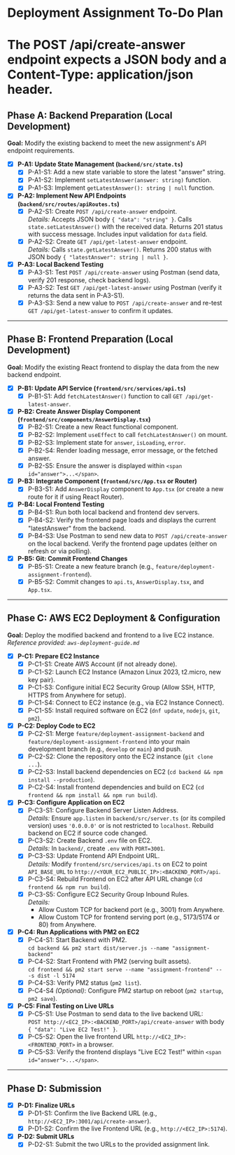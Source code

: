 # Deployment Assignment To-Do Plan
# The POST /api/create-answer endpoint expects a JSON body and a Content-Type: application/json header. 

## Phase A: Backend Preparation (Local Development)
**Goal:** Modify the existing backend to meet the new assignment's API endpoint requirements.

- [x] **P-A1: Update State Management (`backend/src/state.ts`)**
  - [x] P-A1-S1: Add a new state variable to store the latest "answer" string.
  - [x] P-A1-S2: Implement `setLatestAnswer(answer: string)` function.
  - [x] P-A1-S3: Implement `getLatestAnswer(): string | null` function.

- [x] **P-A2: Implement New API Endpoints (`backend/src/routes/apiRoutes.ts`)**
  - [x] P-A2-S1: Create `POST /api/create-answer` endpoint.  
    *Details:* Accepts JSON body `{ "data": "string" }`. Calls `state.setLatestAnswer()` with the received data. Returns 201 status with success message. Includes input validation for `data` field.
  - [x] P-A2-S2: Create `GET /api/get-latest-answer` endpoint.  
    *Details:* Calls `state.getLatestAnswer()`. Returns 200 status with JSON body `{ "latestAnswer": string | null }`.

- [x] **P-A3: Local Backend Testing**
  - [x] P-A3-S1: Test `POST /api/create-answer` using Postman (send data, verify 201 response, check backend logs).
  - [x] P-A3-S2: Test `GET /api/get-latest-answer` using Postman (verify it returns the data sent in P-A3-S1).
  - [x] P-A3-S3: Send a new value to `POST /api/create-answer` and re-test `GET /api/get-latest-answer` to confirm it updates.

---

## Phase B: Frontend Preparation (Local Development)
**Goal:** Modify the existing React frontend to display the data from the new backend endpoint.

- [x] **P-B1: Update API Service (`frontend/src/services/api.ts`)**
  - [x] P-B1-S1: Add `fetchLatestAnswer()` function to call `GET /api/get-latest-answer`.

- [x] **P-B2: Create Answer Display Component (`frontend/src/components/AnswerDisplay.tsx`)**
  - [x] P-B2-S1: Create a new React functional component.
  - [x] P-B2-S2: Implement `useEffect` to call `fetchLatestAnswer()` on mount.
  - [x] P-B2-S3: Implement state for `answer`, `isLoading`, `error`.
  - [x] P-B2-S4: Render loading message, error message, or the fetched answer.
  - [x] P-B2-S5: Ensure the answer is displayed within `<span id="answer">...</span>`.

- [x] **P-B3: Integrate Component (`frontend/src/App.tsx` or Router)**
  - [x] P-B3-S1: Add `AnswerDisplay` component to `App.tsx` (or create a new route for it if using React Router).

- [x] **P-B4: Local Frontend Testing**
  - [x] P-B4-S1: Run both local backend and frontend dev servers.
  - [x] P-B4-S2: Verify the frontend page loads and displays the current "latestAnswer" from the backend.
  - [x] P-B4-S3: Use Postman to send new data to `POST /api/create-answer` on the local backend. Verify the frontend page updates (either on refresh or via polling).

- [x] **P-B5: Git: Commit Frontend Changes**
  - [x] P-B5-S1: Create a new feature branch (e.g., `feature/deployment-assignment-frontend`).
  - [x] P-B5-S2: Commit changes to `api.ts`, `AnswerDisplay.tsx`, and `App.tsx`.

---

## Phase C: AWS EC2 Deployment & Configuration
**Goal:** Deploy the modified backend and frontend to a live EC2 instance.  
_Reference provided: `aws-deployment-guide.md`_

- [x] **P-C1: Prepare EC2 Instance**
  - [x] P-C1-S1: Create AWS Account (if not already done).
  - [x] P-C1-S2: Launch EC2 Instance (Amazon Linux 2023, t2.micro, new key pair).
  - [x] P-C1-S3: Configure initial EC2 Security Group (Allow SSH, HTTP, HTTPS from Anywhere for setup).
  - [x] P-C1-S4: Connect to EC2 instance (e.g., via EC2 Instance Connect).
  - [x] P-C1-S5: Install required software on EC2 (`dnf update`, `nodejs`, `git`, `pm2`).

- [x] **P-C2: Deploy Code to EC2**
  - [x] P-C2-S1: Merge `feature/deployment-assignment-backend` and `feature/deployment-assignment-frontend` into your main development branch (e.g., `develop` or `main`) and push.
  - [x] P-C2-S2: Clone the repository onto the EC2 instance (`git clone ...`).
  - [x] P-C2-S3: Install backend dependencies on EC2 (`cd backend && npm install --production`).
  - [x] P-C2-S4: Install frontend dependencies and build on EC2 (`cd frontend && npm install && npm run build`).

- [x] **P-C3: Configure Application on EC2**
  - [x] P-C3-S1: Configure Backend Server Listen Address.  
    *Details:* Ensure `app.listen` in `backend/src/server.ts` (or its compiled version) uses `'0.0.0.0'` or is not restricted to `localhost`. Rebuild backend on EC2 if source code changed.
  - [x] P-C3-S2: Create Backend `.env` file on EC2.  
    *Details:* In `backend/`, create `.env` with `PORT=3001`.
  - [x] P-C3-S3: Update Frontend API Endpoint URL.  
    *Details:* Modify `frontend/src/services/api.ts` on EC2 to point `API_BASE_URL` to `http://<YOUR_EC2_PUBLIC_IP>:<BACKEND_PORT>/api`.
  - [x] P-C3-S4: Rebuild Frontend on EC2 after API URL change (`cd frontend && npm run build`).
  - [x] P-C3-S5: Configure EC2 Security Group Inbound Rules.  
    *Details:*  
    - Allow Custom TCP for backend port (e.g., 3001) from Anywhere.  
    - Allow Custom TCP for frontend serving port (e.g., 5173/5174 or 80) from Anywhere.

- [x] **P-C4: Run Applications with PM2 on EC2**
  - [x] P-C4-S1: Start Backend with PM2.  
    `cd backend && pm2 start dist/server.js --name "assignment-backend"`
  - [x] P-C4-S2: Start Frontend with PM2 (serving built assets).  
    `cd frontend && pm2 start serve --name "assignment-frontend" -- -s dist -l 5174`
  - [x] P-C4-S3: Verify PM2 status (`pm2 list`).
  - [x] P-C4-S4 _(Optional)_: Configure PM2 startup on reboot (`pm2 startup`, `pm2 save`).

- [x] **P-C5: Final Testing on Live URLs**
  - [x] P-C5-S1: Use Postman to send data to the live backend URL:  
    `POST http://<EC2_IP>:<BACKEND_PORT>/api/create-answer` with body `{ "data": "Live EC2 Test!" }`.
  - [x] P-C5-S2: Open the live frontend URL `http://<EC2_IP>:<FRONTEND_PORT>` in a browser.
  - [x] P-C5-S3: Verify the frontend displays "Live EC2 Test!" within `<span id="answer">...</span>`.

---

## Phase D: Submission
- [x] **P-D1: Finalize URLs**
  - [x] P-D1-S1: Confirm the live Backend URL (e.g., `http://<EC2_IP>:3001/api/create-answer`).
  - [x] P-D1-S2: Confirm the live Frontend URL (e.g., `http://<EC2_IP>:5174`).

- [x] **P-D2: Submit URLs**
  - [x] P-D2-S1: Submit the two URLs to the provided assignment link.
